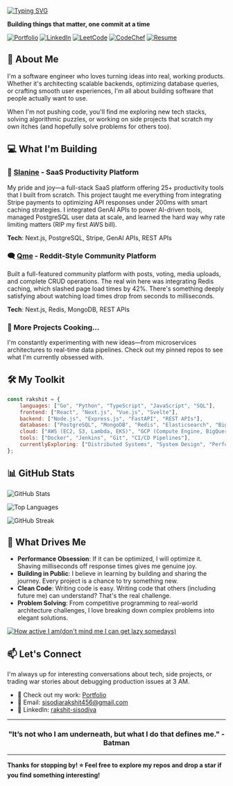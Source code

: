 
<p align="center">
  
  [![Typing SVG](https://readme-typing-svg.demolab.com?font=Fira+Code&weight=600&size=24&pause=1000&color=F75C7E&center=true&vCenter=true&random=false&width=500&lines=Hey+there%2C+I'm+Rakshit+👋;Engineer+%7C+Creator+%7C+Dreamer)](https://git.io/typing-svg)

</p>


**Building things that matter, one commit at a time**

[![Portfolio](https://img.shields.io/badge/Portfolio-000000?style=for-the-badge&logo=vercel&logoColor=white)](https://rakshit-portfolio-one.vercel.app/)
[![LinkedIn](https://img.shields.io/badge/LinkedIn-0077B5?style=for-the-badge&logo=linkedin&logoColor=white)](https://www.linkedin.com/in/rakshit-sisodiya/)
[![LeetCode](https://img.shields.io/badge/LeetCode-FFA116?style=for-the-badge&logo=leetcode&logoColor=black)](https://leetcode.com/sisodiarakshit456/)
[![CodeChef](https://img.shields.io/badge/CodeChef-5B4638?style=for-the-badge&logo=codechef&logoColor=white)](https://www.codechef.com/users/rakshit1110)
[![Resume](https://img.shields.io/badge/Resume-4285F4?style=for-the-badge&logo=google-drive&logoColor=white)](https://drive.google.com/drive/folders/1aClhIvgOrajbDFBAmhJVDRn81wz74JNI)

## 🚀 About Me

I'm a software engineer who loves turning ideas into real, working products. Whether it's architecting scalable backends, optimizing database queries, or crafting smooth user experiences, I'm all about building software that people actually want to use.

When I'm not pushing code, you'll find me exploring new tech stacks, solving algorithmic puzzles, or working on side projects that scratch my own itches (and hopefully solve problems for others too).

## 💻 What I'm Building

### 🎯 [Slanine](https://www.slanine.online/) - SaaS Productivity Platform
My pride and joy—a full-stack SaaS platform offering 25+ productivity tools that I built from scratch. This project taught me everything from integrating Stripe payments to optimizing API responses under 200ms with smart caching strategies. I integrated GenAI APIs to power AI-driven tools, managed PostgreSQL user data at scale, and learned the hard way why rate limiting matters (RIP my first AWS bill).

**Tech**: Next.js, PostgreSQL, Stripe, GenAI APIs, REST APIs

### 🗨️ [Qme](https://flyuphigh.vercel.app/) - Reddit-Style Community Platform
Built a full-featured community platform with posts, voting, media uploads, and complete CRUD operations. The real win here was integrating Redis caching, which slashed page load times by 42%. There's something deeply satisfying about watching load times drop from seconds to milliseconds.

**Tech**: Next.js, Redis, MongoDB, REST APIs

### 🔧 More Projects Cooking...
I'm constantly experimenting with new ideas—from microservices architectures to real-time data pipelines. Check out my pinned repos to see what I'm currently obsessed with.

## 🛠️ My Toolkit

```javascript
const rakshit = {
    languages: ["Go", "Python", "TypeScript", "JavaScript", "SQL"],
    frontend: ["React", "Next.js", "Vue.js", "Svelte"],
    backend: ["Node.js", "Express.js", "FastAPI", "REST APIs"],
    databases: ["PostgreSQL", "MongoDB", "Redis", "Elasticsearch", "BigQuery"],
    cloud: ["AWS (EC2, S3, Lambda, EKS)", "GCP (Compute Engine, BigQuery)"],
    tools: ["Docker", "Jenkins", "Git", "CI/CD Pipelines"],
    currentlyExploring: ["Distributed Systems", "System Design", "Performance Optimization"]
};
```

## 📊 GitHub Stats

![GitHub Stats](https://github-readme-stats.vercel.app/api?username=Rakshit-gen&show_icons=true&theme=radical&hide_border=true&count_private=true)

![Top Languages](https://github-readme-stats.vercel.app/api/top-langs/?username=Rakshit-gen&layout=compact&theme=radical&hide_border=true)

![GitHub Streak](https://github-readme-streak-stats.herokuapp.com/?user=Rakshit-gen&theme=radical&hide_border=true)

## 🎯 What Drives Me

- **Performance Obsession**: If it can be optimized, I will optimize it. Shaving milliseconds off response times gives me genuine joy.
- **Building in Public**: I believe in learning by building and sharing the journey. Every project is a chance to try something new.
- **Clean Code**: Writing code is easy. Writing code that others (including future me) can understand? That's the real challenge.
- **Problem Solving**: From competitive programming to real-world architecture challenges, I love breaking down complex problems into elegant solutions.

[![How active I am(don't mind me I can get lazy somedays)](https://github-readme-activity-graph.vercel.app/graph?username=Rakshit-gen&bg_color=1a1b27&color=38bdae&line=f7768e&point=ffb86c&area=true&hide_border=true)](https://github.com/ashutosh00710/github-readme-activity-graph)


## 📫 Let's Connect

I'm always up for interesting conversations about tech, side projects, or trading war stories about debugging production issues at 3 AM.

- 💼 Check out my work: [Portfolio](https://www.rakshitsisodiya.xyz/)
- 📧 Email: sisodiarakshit456@gmail.com
- 🔗 LinkedIn: [rakshit-sisodiya](https://www.linkedin.com/in/rakshit-sisodiya/)

---


<h3 align="center"> "It’s not who I am underneath, but what I do that defines me." - Batman </h3>

---


**Thanks for stopping by! ⭐️ Feel free to explore my repos and drop a star if you find something interesting!**
